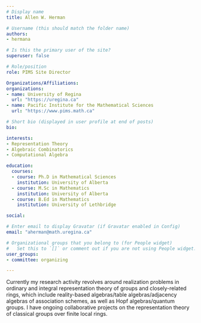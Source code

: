 ```yaml
---
# Display name
title: Allen W. Herman

# Username (this should match the folder name)
authors:
- hermana

# Is this the primary user of the site?
superuser: false

# Role/position
role: PIMS Site Director

Organizations/Affiliations:
organizations:
- name: University of Regina
  url: "https://uregina.ca"
- name: Pacific Institute for the Mathematical Sciences
  url: "https://www.pims.math.ca"

# Short bio (displayed in user profile at end of posts)
bio: 

interests:
- Representation Theory
- Algebraic Combinatorics
- Computational Algebra

education:
  courses:
  - course: Ph.D in Mathematical Sciences
    institution: University of Alberta
  - course: M.Sc in Mathematics
    institution: University of Alberta
  - course: B.Ed in Mathematics
    institution: University of Lethbridge

social:

# Enter email to display Gravatar (if Gravatar enabled in Config)
email: "aherman@math.uregina.ca"

# Organizational groups that you belong to (for People widget)
#   Set this to `[]` or comment out if you are not using People widget.
user_groups:
- committee: organizing

---
```

Currently my research activity revolves around realization problems in ordinary
and integral representation theory of groups and closely-related rings, which
include reality-based algebras/table algebras/adjacency algebras of association
schemes, as well as Hopf algebras/quantum groups. I have ongoing collaborative
projects on the representation theory of classical groups over finite local
rings.
